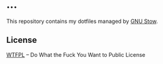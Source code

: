 ...
===

This repository contains my dotfiles managed by [GNU Stow][stow].

[stow]: https://www.gnu.org/software/stow/

License
-------

[WTFPL](http://www.wtfpl.net/) – Do What the Fuck You Want to Public License
